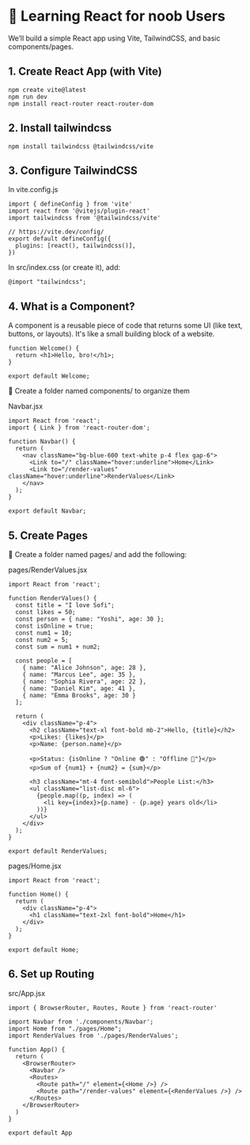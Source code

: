 # 🚀 Learning React for noob Users
We’ll build a simple React app using Vite, TailwindCSS, and basic components/pages.

## 1. Create React App (with Vite)
```
npm create vite@latest
npm run dev
npm install react-router react-router-dom
```

## 2. Install tailwindcss
```
npm install tailwindcss @tailwindcss/vite
```

## 3.  Configure TailwindCSS
In vite.config.js
```
import { defineConfig } from 'vite'
import react from '@vitejs/plugin-react'
import tailwindcss from '@tailwindcss/vite'

// https://vite.dev/config/
export default defineConfig({
  plugins: [react(), tailwindcss()],
})
```
In src/index.css (or create it), add:

```
@import "tailwindcss";
```

## 4. What is a Component?
A component is a reusable piece of code that returns some UI (like text, buttons, or layouts). It's like a small building block of a website.

```
function Welcome() {
  return <h1>Hello, bro!</h1>;
}

export default Welcome;
```

📁 Create a folder named components/ to organize them

Navbar.jsx
```
import React from 'react';
import { Link } from 'react-router-dom';

function Navbar() {
  return (
    <nav className="bg-blue-600 text-white p-4 flex gap-6">
      <Link to="/" className="hover:underline">Home</Link>
      <Link to="/render-values" className="hover:underline">RenderValues</Link>
    </nav>
  );
}

export default Navbar;
```

## 5. Create Pages
📁 Create a folder named pages/ and add the following:

pages/RenderValues.jsx
```
import React from 'react';

function RenderValues() {
  const title = "I love Sofi";
  const likes = 50;
  const person = { name: "Yoshi", age: 30 };
  const isOnline = true;
  const num1 = 10;
  const num2 = 5;
  const sum = num1 + num2;

  const people = [
    { name: "Alice Johnson", age: 28 },
    { name: "Marcus Lee", age: 35 },
    { name: "Sophia Rivera", age: 22 },
    { name: "Daniel Kim", age: 41 },
    { name: "Emma Brooks", age: 30 }
  ];

  return (
    <div className="p-4">
      <h2 className="text-xl font-bold mb-2">Hello, {title}</h2>
      <p>Likes: {likes}</p>
      <p>Name: {person.name}</p>

      <p>Status: {isOnline ? "Online 🟢" : "Offline 🔴"}</p>
      <p>Sum of {num1} + {num2} = {sum}</p>

      <h3 className="mt-4 font-semibold">People List:</h3>
      <ul className="list-disc ml-6">
        {people.map((p, index) => (
          <li key={index}>{p.name} - {p.age} years old</li>
        ))}
      </ul>
    </div>
  );
}

export default RenderValues;
```

pages/Home.jsx
```
import React from 'react';

function Home() {
  return (
    <div className="p-4">
      <h1 className="text-2xl font-bold">Home</h1>
    </div>
  );
}

export default Home;
```

## 6. Set up Routing
src/App.jsx
```
import { BrowserRouter, Routes, Route } from 'react-router'

import Navbar from './components/Navbar';
import Home from "./pages/Home";
import RenderValues from './pages/RenderValues';

function App() {
  return (
    <BrowserRouter>
      <Navbar />
      <Routes>
        <Route path="/" element={<Home />} />
        <Route path="/render-values" element={<RenderValues />} />
      </Routes>
    </BrowserRouter>
  )
}

export default App